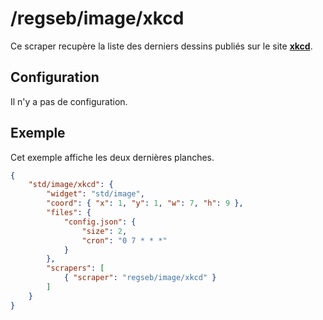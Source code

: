 # /regseb/image/xkcd

Ce scraper recupère la liste des derniers dessins publiés sur le site
**[xkcd](//xkcd.com/)**.

## Configuration

Il n'y a pas de configuration.

## Exemple

Cet exemple affiche les deux dernières planches.

```JSON
{
    "std/image/xkcd": {
        "widget": "std/image",
        "coord": { "x": 1, "y": 1, "w": 7, "h": 9 },
        "files": {
            "config.json": {
                "size": 2,
                "cron": "0 7 * * *"
            }
        },
        "scrapers": [
            { "scraper": "regseb/image/xkcd" }
        ]
    }
}
```
